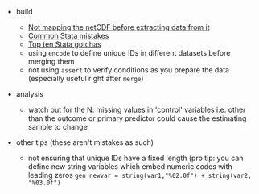 * build 
  - [Not mapping the netCDF before extracting data from it](https://gis.stackexchange.com/questions/199972/values-extracted-from-netcdf-not-matching-original-raw-data) 
  - [Common Stata mistakes](https://github.com/matthieugomez/stata-pitfalls/wiki)
  - [Top ten Stata gotchas](https://www.ifs.org.uk/docs/stata_gotchasJan2014.pdf)
  - using `encode` to define unique IDs in different datasets before merging them 
  - not using `assert` to verify conditions as you prepare the data (especially useful right after `merge`)

* analysis
  - watch out for the N: missing values in 'control' variables i.e. other than the outcome or primary predictor could cause the estimating sample to change

* other tips (these aren't mistakes as such)
  - not ensuring that unique IDs have a fixed length (pro tip: you can define new string variables which embed numeric codes with leading zeros `gen newvar = string(var1,"%02.0f") + string(var2, "%03.0f")`